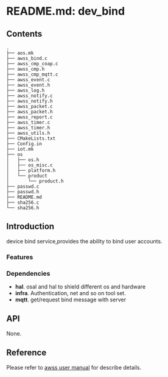 # README.md: dev_bind

## Contents

```shell
.
├── aos.mk
├── awss_bind.c
├── awss_cmp_coap.c
├── awss_cmp.h
├── awss_cmp_mqtt.c
├── awss_event.c
├── awss_event.h
├── awss_log.h
├── awss_notify.c
├── awss_notify.h
├── awss_packet.c
├── awss_packet.h
├── awss_report.c
├── awss_timer.c
├── awss_timer.h
├── awss_utils.h
├── CMakeLists.txt
├── Config.in
├── iot.mk
├── os
│   ├── os.h
│   ├── os_misc.c
│   ├── platform.h
│   └── product
│       └── product.h
├── passwd.c
├── passwd.h
├── README.md
├── sha256.c
└── sha256.h
```

## Introduction
device bind service,provides the ability to bind user accounts.


### Features



### Dependencies
- **hal**. osal and hal to shield different os and hardware
- **infra**. Authentication, net and so on tool set.
- **mqtt**. get/request bind message with server

## API
None.

## Reference
Please refer to  [awss user manual](https://code.aliyun.com/edward.yangx/public-docs/wikis/user-guide/linkkit/Prog_Guide/WiFi_Provision) for describe details.


